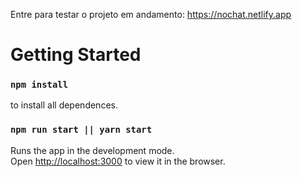Entre para testar o projeto em andamento: https://nochat.netlify.app

# Getting Started

### `npm install`

to install all dependences.

### `npm run start || yarn start`

Runs the app in the development mode.\
Open [http://localhost:3000](http://localhost:3000) to view it in the browser.
